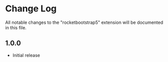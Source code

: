 # Change Log

All notable changes to the "rocketbootstrap5" extension will be documented in this file.


## 1.0.0

- Initial release
